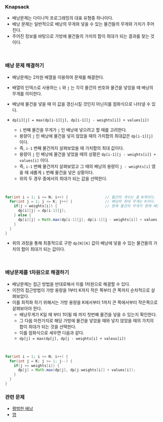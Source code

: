 ### Knapsack



* 배낭문제는 다이나믹 프로그래밍의 대표 유형중 하나이다.
* 배낭 문제는 일반적으로 배낭의 무게와 넣을 수 있는 물건들의 무게와 가치가 주어진다.
* 주어진 정보를 바탕으로 가방에 물건들의 가치의 합이 최대가 되는 결과를 찾는 것이다.



<br>

### 배낭 문제 해결하기 



* 배낭문제는 2차원 배열을 이용하여 문제를 해결한다. 
* 배열의 인덱스로 사용하는 `i` 와 `j` 는 각각 물건의 번호와 물건을 넣었을 때 배낭의 무게를 의미한다.

* 배낭에 물건을 넣을 때 이 값을 갱신시킬 것인지 아닌지를 점화식으로 나타낼 수 있다.
* `dp[i][j] = max(dp[i-1][j], dp[i-1][j - weights[i]] + values[i]) `
  * `i` 번째 물건을 무게가 `j` 인 배낭에 넣으려고 할 때를 고려한다.
  * 용량이 `j` 인 배낭에 물건을 넣지 않았을 때의 가치합의 최대값은 `dp[i-1][j]` 이다.
  * 즉, `i-1` 번째 물건까지 살펴보았을 때 가치합의 최대 값이다.
  * 용량이 `j` 인 배낭에 물건을 넣었을 때의 상황은 `dp[i-1][j - weights[i]] + values[i]` 이다.
  * 즉, `i-1` 번째 물건까지 살펴보았고 그 때의 배낭의 용량이 `j - weights[i]` 였을 때 새롭게 `i` 번째 물건을 넣은 상황이다.
  * 위의 두 경우 중에서의 최대가 되는 값을 선택한다.



<br>



```java
for(int i = 1; i <= N; i++) {                 // 물건의 개수는 총 N개이다.
  for(int j = 1; j <= K; j++) {               // 배낭의 최대 무게는 K이다.
    if(j < weights[i]) {                      // 현재 물건의 무게가 현재 배낭의 무게가 될 수 있는 무게를 초과한다면 넣지 않는다.
      dp[i][j] = dp[i-1][j];
    } else {
      dp[i][j] = Math.max(dp[i-1][j], dp[i-1][j - weights[i]] + values[i]]);
    }
  }
}
```



* 위의 과정을 통해 최종적으로 구한 `dp[N][K]` 값이 배낭에 넣을 수 있는 물건들의 가치의 합이 최대가 되는 값이다.



<br>



### 배낭문제를 1차원으로 해결하기



* 배낭문제는 접근 방법을 반대로해서 이를 1차원으로 해결할 수 있다.
* 이전의 접근방법이 가방 용량을 1부터 K까지 작은 쪽부터 큰 쪽까지 순차적으로 살펴보았다.
* 이를 최적화 하기 위해서는 가방 용량을 K에서부터 1까지 큰 쪽에서부터 작은쪽으로 살펴보아야 한다.
  * 배낭무게가 K일 때 부터 1이될 때 까지 첫번째 물건을 넣을 수 있는지 확인한다.
  * 그 다음 마찬가지로 해당 가방에 물건을 넣었을 때와 넣지 않았을 때의 가치의 합이 최대가 되는 것을 선택한다.
  * 이를 점화식으로 세우면 다음과 같다.
  * `dp[j] = max(dp[j], dp[j - weights[i] + valeus[i])`



<br>



```java
for(int i = 1; i <= N; i++) {
  for(int j = K; j >= 1; j--) {
    if(j >= weights[i]) {
      dp[j] = Math.max(dp[j], dp[j-weights[i]] + values[i]);
    }
  }
}
```





### 관련 문제

* [평범한 배낭](https://www.acmicpc.net/problem/12865)
* [앱](https://www.acmicpc.net/problem/7579)


